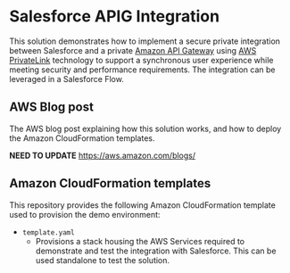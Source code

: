 # Salesforce APIG Integration

This solution demonstrates how to implement a secure private integration between Salesforce and a private [Amazon API Gateway](https://aws.amazon.com/api-gateway/) using [AWS PrivateLink](https://aws.amazon.com/privatelink/) technology to support a synchronous user experience while meeting security and performance requirements. The integration can be leveraged in a Salesforce Flow.

## AWS Blog post
The AWS blog post explaining how this solution works, and how to deploy the Amazon CloudFormation templates.

**NEED TO UPDATE** https://aws.amazon.com/blogs/

## Amazon CloudFormation templates
This repository provides the following Amazon CloudFormation template used to provision the demo environment:

- `template.yaml`
  - Provisions a stack housing the AWS Services required to demonstrate and test the integration with Salesforce. This can be used standalone to test the solution.
